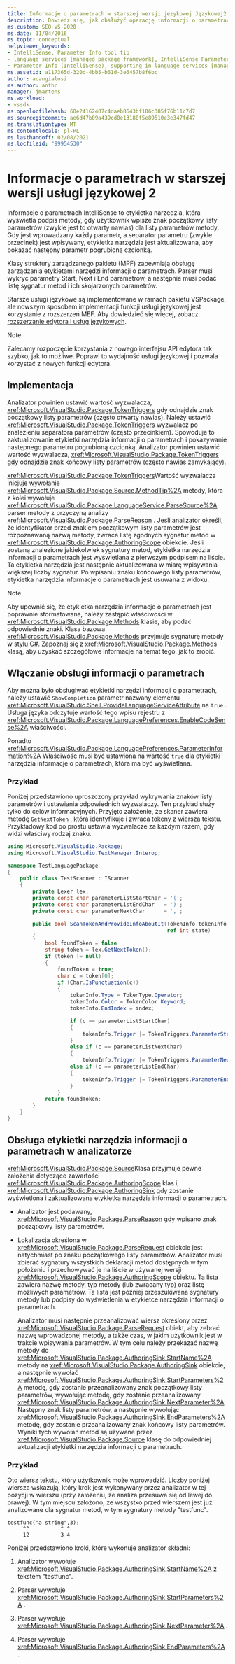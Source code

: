 ```yaml
---
title: Informacje o parametrach w starszej wersji językowej Językowej2 | Microsoft Docs
description: Dowiedz się, jak obsłużyć operację informacji o parametrach IntelliSense służącą do wyświetlania sygnatury metody jako metody wpisanej w starszej wersji usługi językowej.
ms.custom: SEO-VS-2020
ms.date: 11/04/2016
ms.topic: conceptual
helpviewer_keywords:
- IntelliSense, Parameter Info tool tip
- language services [managed package framework], IntelliSense Parameter Info
- Parameter Info (IntelliSense), supporting in language services [managed package framework]
ms.assetid: a117365d-320d-4bb5-b61d-3e6457b8f6bc
author: acangialosi
ms.author: anthc
manager: jmartens
ms.workload:
- vssdk
ms.openlocfilehash: 60e24162407c4daeb8643bf106c385f76b11c7d7
ms.sourcegitcommit: ae6d47b09a439cd0e13180f5e89510e3e347fd47
ms.translationtype: MT
ms.contentlocale: pl-PL
ms.lasthandoff: 02/08/2021
ms.locfileid: "99954530"
---
```

# <a name="parameter-info-in-a-legacy-language-service-2"></a>Informacje o parametrach w starszej wersji usługi językowej 2
Informacje o parametrach IntelliSense to etykietka narzędzia, która wyświetla podpis metody, gdy użytkownik wpisze znak początkowy listy parametrów (zwykle jest to otwarty nawias) dla listy parametrów metody. Gdy jest wprowadzany każdy parametr, a separator parametru (zwykle przecinek) jest wpisywany, etykietka narzędzia jest aktualizowana, aby pokazać następny parametr pogrubioną czcionką.

 Klasy struktury zarządzanego pakietu (MPF) zapewniają obsługę zarządzania etykietami narzędzi informacji o parametrach. Parser musi wykryć parametry Start, Next i End parametrów, a następnie musi podać listę sygnatur metod i ich skojarzonych parametrów.

 Starsze usługi językowe są implementowane w ramach pakietu VSPackage, ale nowszym sposobem implementacji funkcji usługi językowej jest korzystanie z rozszerzeń MEF. Aby dowiedzieć się więcej, zobacz [rozszerzanie edytora i usług językowych](../../extensibility/extending-the-editor-and-language-services.md).

> [!NOTE]
> Zalecamy rozpoczęcie korzystania z nowego interfejsu API edytora tak szybko, jak to możliwe. Poprawi to wydajność usługi językowej i pozwala korzystać z nowych funkcji edytora.

## <a name="implementation"></a>Implementacja
 Analizator powinien ustawić wartość wyzwalacza, <xref:Microsoft.VisualStudio.Package.TokenTriggers> gdy odnajdzie znak początkowy listy parametrów (często otwarty nawias). Należy ustawić <xref:Microsoft.VisualStudio.Package.TokenTriggers> wyzwalacz po znalezieniu separatora parametrów (często przecinkiem). Spowoduje to zaktualizowanie etykietki narzędzia informacji o parametrach i pokazywanie następnego parametru pogrubioną czcionką. Analizator powinien ustawić wartość wyzwalacza, <xref:Microsoft.VisualStudio.Package.TokenTriggers> gdy odnajdzie znak końcowy listy parametrów (często nawias zamykający).

 <xref:Microsoft.VisualStudio.Package.TokenTriggers>Wartość wyzwalacza inicjuje wywołanie <xref:Microsoft.VisualStudio.Package.Source.MethodTip%2A> metody, która z kolei wywołuje <xref:Microsoft.VisualStudio.Package.LanguageService.ParseSource%2A> parser metody z przyczyną analizy <xref:Microsoft.VisualStudio.Package.ParseReason> . Jeśli analizator określi, że identyfikator przed znakiem początkowym listy parametrów jest rozpoznawaną nazwą metody, zwraca listę zgodnych sygnatur metod w <xref:Microsoft.VisualStudio.Package.AuthoringScope> obiekcie. Jeśli zostaną znalezione jakiekolwiek sygnatury metod, etykietka narzędzia informacji o parametrach jest wyświetlana z pierwszym podpisem na liście. Ta etykietka narzędzia jest następnie aktualizowana w miarę wpisywania większej liczby sygnatur. Po wpisaniu znaku końcowego listy parametrów, etykietka narzędzia informacje o parametrach jest usuwana z widoku.

> [!NOTE]
> Aby upewnić się, że etykietka narzędzia informacje o parametrach jest poprawnie sformatowana, należy zastąpić właściwości w <xref:Microsoft.VisualStudio.Package.Methods> klasie, aby podać odpowiednie znaki. Klasa bazowa <xref:Microsoft.VisualStudio.Package.Methods> przyjmuje sygnaturę metody w stylu C#. Zapoznaj się z <xref:Microsoft.VisualStudio.Package.Methods> klasą, aby uzyskać szczegółowe informacje na temat tego, jak to zrobić.

## <a name="enabling-support-for-the-parameter-info"></a>Włączanie obsługi informacji o parametrach
 Aby można było obsługiwać etykietki narzędzi informacji o parametrach, należy ustawić `ShowCompletion` parametr nazwany elementu <xref:Microsoft.VisualStudio.Shell.ProvideLanguageServiceAttribute> na `true` . Usługa języka odczytuje wartość tego wpisu rejestru z <xref:Microsoft.VisualStudio.Package.LanguagePreferences.EnableCodeSense%2A> właściwości.

 Ponadto <xref:Microsoft.VisualStudio.Package.LanguagePreferences.ParameterInformation%2A> Właściwość musi być ustawiona na wartość `true` dla etykietki narzędzia informacje o parametrach, która ma być wyświetlana.

### <a name="example"></a>Przykład
 Poniżej przedstawiono uproszczony przykład wykrywania znaków listy parametrów i ustawiania odpowiednich wyzwalaczy. Ten przykład służy tylko do celów informacyjnych. Przyjęto założenie, że skaner zawiera metodę `GetNextToken` , która identyfikuje i zwraca tokeny z wiersza tekstu. Przykładowy kod po prostu ustawia wyzwalacze za każdym razem, gdy widzi właściwy rodzaj znaku.

```csharp
using Microsoft.VisualStudio.Package;
using Microsoft.VisualStudio.TextManager.Interop;

namespace TestLanguagePackage
{
    public class TestScanner : IScanner
    {
        private Lexer lex;
        private const char parameterListStartChar = '(';
        private const char parameterListEndChar   = ')';
        private const char parameterNextChar      = ',';

        public bool ScanTokenAndProvideInfoAboutIt(TokenInfo tokenInfo,
                                                   ref int state)
        {
            bool foundToken = false
            string token = lex.GetNextToken();
            if (token != null)
            {
                foundToken = true;
                char c = token[0];
                if (Char.IsPunctuation(c))
                {
                    tokenInfo.Type = TokenType.Operator;
                    tokenInfo.Color = TokenColor.Keyword;
                    tokenInfo.EndIndex = index;

                    if (c == parameterListStartChar)
                    {
                        tokenInfo.Trigger |= TokenTriggers.ParameterStart;
                    }
                    else if (c == parameterListNextChar)
                    {
                        tokenInfo.Trigger |= TokenTriggers.ParameterNext;
                    else if (c == parameterListEndChar)
                    {
                        tokenInfo.Trigger |= TokenTriggers.ParameterEnd;
                    }
                }
            return foundToken;
        }
    }
}
```

## <a name="supporting-the-parameter-info-tooltip-in-the-parser"></a>Obsługa etykietki narzędzia informacji o parametrach w analizatorze
 <xref:Microsoft.VisualStudio.Package.Source>Klasa przyjmuje pewne założenia dotyczące zawartości <xref:Microsoft.VisualStudio.Package.AuthoringScope> klas i, <xref:Microsoft.VisualStudio.Package.AuthoringSink> gdy zostanie wyświetlona i zaktualizowana etykietka narzędzia informacji o parametrach.

- Analizator jest podawany, <xref:Microsoft.VisualStudio.Package.ParseReason> gdy wpisano znak początkowy listy parametrów.

- Lokalizacja określona w <xref:Microsoft.VisualStudio.Package.ParseRequest> obiekcie jest natychmiast po znaku początkowego listy parametrów. Analizator musi zbierać sygnatury wszystkich deklaracji metod dostępnych w tym położeniu i przechowywać je na liście w używanej wersji <xref:Microsoft.VisualStudio.Package.AuthoringScope> obiektu. Ta lista zawiera nazwę metody, typ metody (lub zwracany typ) oraz listę możliwych parametrów. Ta lista jest później przeszukiwana sygnatury metody lub podpisy do wyświetlenia w etykietce narzędzia informacji o parametrach.

  Analizator musi następnie przeanalizować wiersz określony przez <xref:Microsoft.VisualStudio.Package.ParseRequest> obiekt, aby zebrać nazwę wprowadzonej metody, a także czas, w jakim użytkownik jest w trakcie wpisywania parametrów. W tym celu należy przekazać nazwę metody do <xref:Microsoft.VisualStudio.Package.AuthoringSink.StartName%2A> metody na <xref:Microsoft.VisualStudio.Package.AuthoringSink> obiekcie, a następnie wywołać <xref:Microsoft.VisualStudio.Package.AuthoringSink.StartParameters%2A> metodę, gdy zostanie przeanalizowany znak początkowy listy parametrów, wywołując metodę, gdy zostanie przeanalizowany <xref:Microsoft.VisualStudio.Package.AuthoringSink.NextParameter%2A> Następny znak listy parametrów, a następnie wywołując <xref:Microsoft.VisualStudio.Package.AuthoringSink.EndParameters%2A> metodę, gdy zostanie przeanalizowany znak końcowy listy parametrów. Wyniki tych wywołań metod są używane przez <xref:Microsoft.VisualStudio.Package.Source> klasę do odpowiedniej aktualizacji etykietki narzędzia informacji o parametrach.

### <a name="example"></a>Przykład
 Oto wiersz tekstu, który użytkownik może wprowadzić. Liczby poniżej wiersza wskazują, który krok jest wykonywany przez analizator w tej pozycji w wierszu (przy założeniu, że analiza przesuwa się od lewej do prawej). W tym miejscu założono, że wszystko przed wierszem jest już analizowane dla sygnatur metod, w tym sygnatury metody "testfunc".

```
testfunc("a string",3);
     ^^          ^ ^
     12          3 4
```

 Poniżej przedstawiono kroki, które wykonuje analizator składni:

1. Analizator wywołuje <xref:Microsoft.VisualStudio.Package.AuthoringSink.StartName%2A> z tekstem "testfunc".

2. Parser wywołuje <xref:Microsoft.VisualStudio.Package.AuthoringSink.StartParameters%2A> .

3. Parser wywołuje <xref:Microsoft.VisualStudio.Package.AuthoringSink.NextParameter%2A> .

4. Parser wywołuje <xref:Microsoft.VisualStudio.Package.AuthoringSink.EndParameters%2A> .
